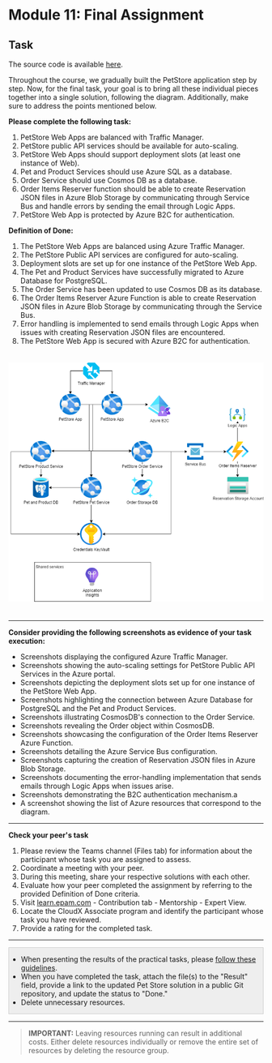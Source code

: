 # Module 11: Final Assignment

## Task

The source code is available [here](../../../petstore).

Throughout the course, we gradually built the PetStore application step by step.
Now, for the final task, your goal is to bring all these individual pieces together into a single solution, following the diagram. Additionally, make sure to address the points mentioned below.

**Please complete the following task:**

1. PetStore Web Apps are balanced with Traffic Manager.
2. PetStore public API services should be available for auto-scaling.
3. PetStore Web Apps should support deployment slots (at least one instance of Web).
4. Pet and Product Services should use Azure SQL as a database.
5. Order Service should use Cosmos DB as a database.
6. Order Items Reserver function should be able to create Reservation JSON files in Azure Blob Storage by communicating through Service Bus and handle errors by sending the email through Logic Apps.
7. PetStore Web App is protected by Azure B2C for authentication.

**Definition of Done:**

1. The PetStore Web Apps are balanced using Azure Traffic Manager.
2. The PetStore Public API services are configured for auto-scaling.
3. Deployment slots are set up for one instance of the PetStore Web App.
4. The Pet and Product Services have successfully migrated to Azure Database for PostgreSQL.
5. The Order Service has been updated to use Cosmos DB as its database.
6. The Order Items Reserver Azure Function is able to create Reservation JSON files in Azure Blob Storage by communicating through the Service Bus.
7. Error handling is implemented to send emails through Logic Apps when issues with creating Reservation JSON files are encountered.
8. The PetStore Web App is secured with Azure B2C for authentication.

<img src="images/scheme.png" width="700" style="margin: 20px 0; display: inline-block;"/>

<hr>

**Consider providing the following screenshots as evidence of your task execution:**

- Screenshots displaying the configured Azure Traffic Manager.
- Screenshots showing the auto-scaling settings for PetStore Public API Services in the Azure portal.
- Screenshots depicting the deployment slots set up for one instance of the PetStore Web App.
- Screenshots highlighting the connection between Azure Database for PostgreSQL and the Pet and Product Services.
- Screenshots illustrating CosmosDB's connection to the Order Service.
- Screenshots revealing the Order object within CosmosDB.
- Screenshots showcasing the configuration of the Order Items Reserver Azure Function.
- Screenshots detailing the Azure Service Bus configuration.
- Screenshots capturing the creation of Reservation JSON files in Azure Blob Storage.
- Screenshots documenting the error-handling implementation that sends emails through Logic Apps when issues arise.
- Screenshots demonstrating the B2C authentication mechanism.a
- A screenshot showing the list of Azure resources that correspond to the diagram.

<hr>

**Check your peer's task**

1. Please review the Teams channel (Files tab) for information about the participant whose task you are assigned to assess.
2. Coordinate a meeting with your peer.
3. During this meeting, share your respective solutions with each other.
4. Evaluate how your peer completed the assignment by referring to the provided Definition of Done criteria.
5. Visit [learn.epam.com](http://learn.epam.com) - Contribution tab - Mentorship - Expert View.
6. Locate the CloudX Associate program and identify the participant whose task you have reviewed.
7. Provide a rating for the completed task.

<hr>

<div style="border: 1px solid #ccc; background-color: #eee;">
  <ul>
    <li>When presenting the results of the practical tasks, please <a href="../common/presenting-results/presenting-results.md">follow these guidelines</a>.</li>
    <li>When you have completed the task, attach the file(s) to the "Result" field, provide a link to the updated Pet Store solution in a public Git repository, and update the status to "Done."</li>
    <li>Delete unnecessary resources.</li>
  </ul>
</div>
<hr>

>**IMPORTANT:** Leaving resources running can result in additional costs. Either delete resources individually or remove the entire set of resources by deleting the resource group.